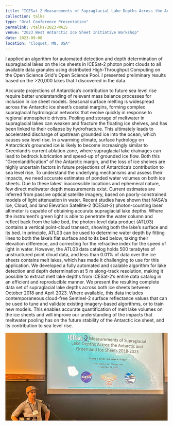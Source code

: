 ```yaml
---
title: "ICESat-2 Measurements of Supraglacial Lake Depths Across the Antarctic and Greenland Ice Sheets 2018-2023."
collection: talks
type: "Oral Conference Presentation"
permalink: /talks/2023-WAIS
venue: "2023 West Antarctic Ice Sheet Initiative Workshop"
date: 2023-09-08
location: "Cloquet, MN, USA"
---
```


I applied an algorithm for automated detection and depth determination of supraglacial lakes on the ice sheets in ICESat-2 photon point clouds to all available data granules using distributed High-Throughput Computing on the Open Science Grid's Open Science Pool. I presented preliminary results based on the >20,000 lakes that I discovered in the data. 

Accurate projections of Antarctica’s contribution to future sea level rise require better understanding of relevant mass balance processes for inclusion in ice sheet models. Seasonal surface melting is widespread across the Antarctic ice sheet’s coastal margins, forming complex supraglacial hydrological networks that evolve quickly in response to regional atmospheric drivers. Pooling and storage of meltwater in supraglacial lakes can weaken and fracture the floating ice shelves, and has been linked to their collapse by hydrofracture. This ultimately leads to accelerated discharge of upstream grounded ice into the ocean, which causes sea level rise. In a warming climate, surface hydrology on Antarctica’s grounded ice is likely to become increasingly similar to Greenland’s current ablation zone, where supraglacial lake drainages can lead to bedrock lubrication and speed-up of grounded ice flow. Both this “Greenlandification” of the Antarctic margin, and the loss of ice shelves are highly uncertain factors in future projections of Antarctica’s contribution to sea level rise. To understand the underlying mechanisms and assess their impacts, we need accurate estimates of ponded water volumes on both ice sheets. Due to these lakes’ inaccessible locations and ephemeral nature, few direct meltwater depth measurements exist. Current estimates are inferred from passive optical satellite imagery, based on poorly-constrained models of light attenuation in water. Recent studies have shown that NASA's Ice, Cloud, and land Elevation Satellite-2 (ICESat-2) photon-counting laser altimeter is capable of obtaining accurate supraglacial lake depths. Where the instrument’s green light is able to penetrate the water column and reflect back from the lake bed, the photon-level data product (ATL03) contains a vertical point-cloud transect, showing both the lake’s surface and its bed. In principle, ATL03 can be used to determine water depth by fitting lines to both the lake’s flat surface and to its bed below, taking their elevation difference, and correcting for the refractive index for the speed of light in water. However, the ATL03 data catalog holds 500 terabytes of unstructured point cloud data, and less than 0.01% of data over the ice sheets contains melt lakes, which has made it challenging to use for this application. We developed a fully automated and scalable algorithm for lake detection and depth determination at 5 m along-track resolution, making it possible to extract melt lake depths from ICESat-2’s entire data catalog in an efficient and reproducible manner. We present the resulting complete data set of supraglacial lake depths across both ice sheets between October 2018 and April 2023. Where available, this data includes contemporaneous cloud-free Sentinel-2 surface reflectance values that can be used to tune and validate existing imagery-based algorithms, or to train new models. This enables accurate quantification of melt lake volumes on the ice sheets and will improve our understanding of the impacts that meltwater pooling has on the future stability of the Antarctic ice sheet, and its contribution to sea level rise.

![a picture of me presenting at WAIS 2023](/images/talks/2023-wais.jpg)

